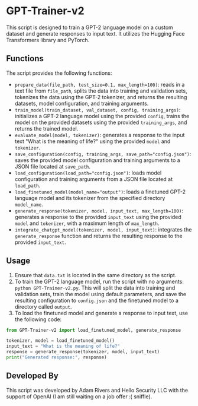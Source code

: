 # GPT-Trainer-v2

This script is designed to train a GPT-2 language model on a custom dataset and generate responses to input text. It utilizes the Hugging Face Transformers library and PyTorch.

## Functions

The script provides the following functions:

- `prepare_data(file_path, test_size=0.1, max_length=100)`: reads in a text file from `file_path`, splits the data into training and validation sets, tokenizes the data using the GPT-2 tokenizer, and returns the resulting datasets, model configuration, and training arguments.
- `train_model(train_dataset, val_dataset, config, training_args)`: initializes a GPT-2 language model using the provided `config`, trains the model on the provided datasets using the provided `training_args`, and returns the trained model.
- `evaluate_model(model, tokenizer)`: generates a response to the input text "What is the meaning of life?" using the provided `model` and `tokenizer`.
- `save_configuration(config, training_args, save_path="config.json")`: saves the provided model configuration and training arguments to a JSON file located at `save_path`.
- `load_configuration(load_path="config.json")`: loads model configuration and training arguments from a JSON file located at `load_path`.
- `load_finetuned_model(model_name="output")`: loads a finetuned GPT-2 language model and its tokenizer from the specified directory `model_name`.
- `generate_response(tokenizer, model, input_text, max_length=100)`: generates a response to the provided `input_text` using the provided `model` and `tokenizer`, with a maximum length of `max_length`.
- `integrate_chatgpt_model(tokenizer, model, input_text)`: integrates the `generate_response` function and returns the resulting response to the provided `input_text`.

## Usage

1. Ensure that `data.txt` is located in the same directory as the script.
2. To train the GPT-2 language model, run the script with no arguments: `python GPT-Trainer-v2.py`. This will split the data into training and validation sets, train the model using default parameters, and save the resulting configuration to `config.json` and the finetuned model to a directory called `output`.
3. To load the finetuned model and generate a response to input text, use the following code:

```python
from GPT-Trainer-v2 import load_finetuned_model, generate_response

tokenizer, model = load_finetuned_model()
input_text = "What is the meaning of life?"
response = generate_response(tokenizer, model, input_text)
print("Generated response:", response)
```

## Developed By

This script was developed by Adam Rivers and Hello Security LLC with the support of OpenAI (I am still waiting on a job offer :( sniffle).
